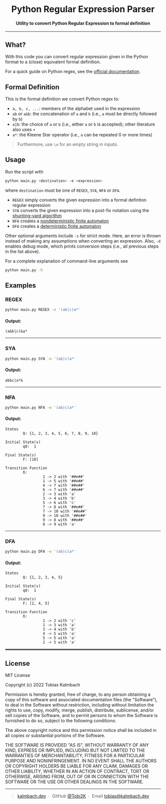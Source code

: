 <h1 align="center">
  <br>
  Python Regular Expression Parser
  <br>
</h1>

<h4 align="center">Utility to convert Python Regular Expression to formal definition</h4>

---

## What?

With this code you can convert regular expression given in the Python format to a (close) equivalent formal definition.

For a quick guide on Python regex, see the [official documentation](https://docs.python.org/3/howto/regex.html).

## Formal Definition
This is the formal definition we convert Python regex to:
- `a, b, c, ...`: members of the alphabet used in the expression
- `ab` or `a&b`: the concatenation of `a` and `b` (i.e., `a` must be directly followed by `b`)
- `a|b`: the choice of `a` or `b` (i.e., either `a` or `b` is accepted); other literature also uses `+`
- `a*`: the Kleene Star operator (i.e., `a` can be repeated 0 or more times)

> Furthermore, use `\e` for an empty string in inputs.


## Usage

Run the script with

```bash
python main.py <destination> -e <expression> 
```
where `destination` must be one of `REGEX`, `SYA`, `NFA` or `DFA`.
* `REGEX` simply converts the given expression into a formal defintion regular expression
* `SYA` converts the given expression into a post-fix notation using the [shunting-yard algorithm](https://en.wikipedia.org/wiki/Shunting_yard_algorithm)
* `NFA` creates a [nondeterministic finite automaton](https://en.wikipedia.org/wiki/Nondeterministic_finite_automaton)
* `DFA` creates a [deterministic finite automaton](https://en.wikipedia.org/wiki/Deterministic_finite_automaton)

Other optional arguments include `-s` for strict mode. Here, an error is thrown instead of making any assumptions when converting an expression.
Also, `-d` enables debug mode, which prints conversion steps (i.e., all previous steps in the list above).


For a complete explanation of command-line arguments see
```bash
python main.py -h
```

## Examples
### REGEX
```bash
python main.py REGEX -e '(ab|c)a*'
```
#### Output: 
``` 
(a&b|c)&a*
```
---
### SYA
```bash
python main.py SYA -e '(ab|c)a*'
```
#### Output: 
``` 
ab&c|a*&
```
---
### NFA
```bash
python main.py NFA -e '(ab|c)a*'
```
#### Output: 
```
States
        Q: {1, 2, 3, 4, 5, 6, 7, 8, 9, 10}

Initial State(s)
        q0:  1

Final State(s)
        F: [10]

Transition Function
        δ:
                 1 -> 2 with '##e##'
                 1 -> 5 with '##e##'
                 4 -> 7 with '##e##'
                 6 -> 7 with '##e##'
                 2 -> 3 with 'a'
                 3 -> 4 with 'b'
                 5 -> 6 with 'c'
                 7 -> 8 with '##e##'
                 7 -> 10 with '##e##'
                 9 -> 10 with '##e##'
                 9 -> 8 with '##e##'
                 8 -> 9 with 'a'
```
---
### DFA
```bash
python main.py DFA -e '(ab|c)a*'
```
#### Output: 
```
States
        Q: {1, 2, 3, 4, 5}

Initial State(s)
        q0:  1

Final State(s)
        F: [2, 4, 5]

Transition Function
        δ:
                 1 -> 2 with 'c'
                 1 -> 3 with 'a'
                 3 -> 4 with 'b'
                 4 -> 5 with 'a'
                 5 -> 5 with 'a'
                 2 -> 5 with 'a'
```

<hr style="border:2px solid gray">

## License

MIT License

Copyright (c) 2022 Tobias Kalmbach

Permission is hereby granted, free of charge, to any person obtaining a copy of this software and associated documentation files (the "Software"), to deal in the Software without restriction, including without limitation the rights to use, copy, modify, merge, publish, distribute, sublicense, and/or sell copies of the Software, and to permit persons to whom the Software is furnished to do so, subject to the following conditions:

The above copyright notice and this permission notice shall be included in all copies or substantial portions of the Software.

THE SOFTWARE IS PROVIDED "AS IS", WITHOUT WARRANTY OF ANY KIND, EXPRESS OR IMPLIED, INCLUDING BUT NOT LIMITED TO THE WARRANTIES OF MERCHANTABILITY, FITNESS FOR A PARTICULAR PURPOSE AND NONINFRINGEMENT. IN NO EVENT SHALL THE AUTHORS OR COPYRIGHT HOLDERS BE LIABLE FOR ANY CLAIM, DAMAGES OR OTHER LIABILITY, WHETHER IN AN ACTION OF CONTRACT, TORT OR OTHERWISE, ARISING FROM, OUT OF OR IN CONNECTION WITH THE SOFTWARE OR THE USE OR OTHER DEALINGS IN THE SOFTWARE.

---

> [kalmbach.dev](https://www.kalmbach.dev) &nbsp;&middot;&nbsp;
> GitHub [@Tobi2K](https://github.com/Tobi2K) &nbsp;&middot;&nbsp;
> Email [tobias@kalmbach.dev](mailto:tobias@kalmbach.dev)
